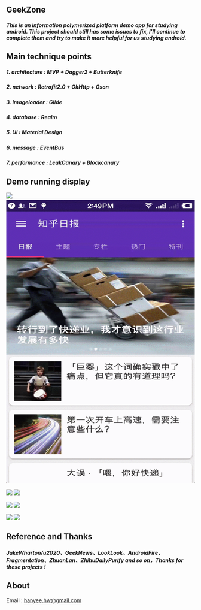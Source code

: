 ## GeekZone
##### This is an information polymerized platform demo app for studying android. This project should still has some issues to fix, I'll continue to complete them and try to make it more helpful for us studying android.
## Main technique points
##### 1. architecture : MVP + Dagger2 + Butterknife
##### 2. network : Retrofit2.0 + OkHttp + Gson
##### 3. imageloader : Glide
##### 4. database : Realm
##### 5. UI : Material Design
##### 6. message : EventBus
##### 7. performance : LeakCanary + Blockcanary
## Demo running display
![](./images/capture1.gif)  ![](./images/capture2.gif)

![](./images/capture3.gif)  ![](./images/capture4.gif)

![](./images/capture5.gif)  ![](./images/capture6.gif)

![](./images/capture7.gif)  ![](./images/capture8.gif)
## Reference and Thanks
##### JakeWharton/u2020、GeekNews、LookLook、AndroidFire、Fragmentation、ZhuanLan、ZhihuDailyPurify and so on，Thanks for these projects !
## About
Email : hanyee.hw@gmail.com
